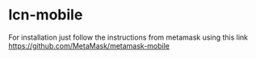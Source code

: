 # lcn-mobile

For installation just follow the instructions from metamask using this link
https://github.com/MetaMask/metamask-mobile
